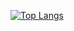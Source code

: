 [![Top Langs](https://github-readme-stats.vercel.app/api/top-langs/?username=mhunt429)](https://github.com/anuraghazra/github-readme-stats)

